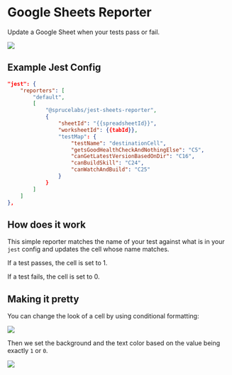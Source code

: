 # Google Sheets Reporter

Update a Google Sheet when your tests pass or fail.

<img src="https://raw.githubusercontent.com/sprucelabsai/jest-sheets-reporter/master/docs/images/overview.png">

## Example Jest Config

```json
"jest": {
    "reporters": [
        "default",
        [
            "@sprucelabs/jest-sheets-reporter",
            {
                "sheetId": "{{spreadsheetId}}",
                "worksheetId": {{tabId}},
                "testMap": {
                    "testName": "destinationCell",
                    "getsGoodHealthCheckAndNothingElse": "C5",
                    "canGetLatestVersionBasedOnDir": "C16",
                    "canBuildSkill": "C24",
                    "canWatchAndBuild": "C25"
                }
            }
        ]
    ]
},
```

## How does it work

This simple reporter matches the name of your test against what is in your `jest` config and updates the cell whose name matches.

If a test passes, the cell is set to 1. 

If a test fails, the cell is set to 0.


## Making it pretty

You can change the look of a cell by using conditional formatting:

<img src="https://raw.githubusercontent.com/sprucelabsai/jest-sheets-reporter/master/docs/images/conditional.png">

Then we set the background and the text color based on the value being exactly `1` or `0`.

<img src="https://raw.githubusercontent.com/sprucelabsai/jest-sheets-reporter/master/docs/images/stylerules.png">